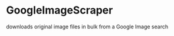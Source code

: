 GoogleImageScraper
==================

downloads original image files in bulk from a Google Image search
